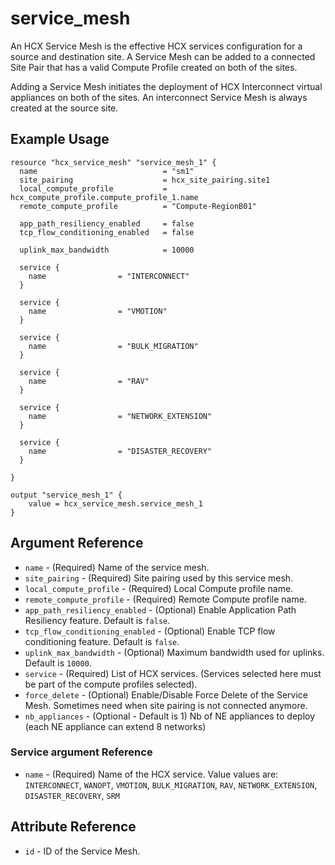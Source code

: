 # service_mesh

An HCX Service Mesh is the effective HCX services configuration for a source and destination site. A Service Mesh can be added to a connected Site Pair that has a valid Compute Profile created on both of the sites.

Adding a Service Mesh initiates the deployment of HCX Interconnect virtual appliances on both of the sites. An interconnect Service Mesh is always created at the source site.



## Example Usage

```hcl
resource "hcx_service_mesh" "service_mesh_1" {
  name                            = "sm1"
  site_pairing                    = hcx_site_pairing.site1
  local_compute_profile           = hcx_compute_profile.compute_profile_1.name
  remote_compute_profile          = "Compute-RegionB01"

  app_path_resiliency_enabled     = false
  tcp_flow_conditioning_enabled   = false

  uplink_max_bandwidth            = 10000

  service {
    name                = "INTERCONNECT"
  }

  service {
    name                = "VMOTION"
  }

  service {
    name                = "BULK_MIGRATION"
  }

  service {
    name                = "RAV"
  }

  service {
    name                = "NETWORK_EXTENSION"
  }

  service {
    name                = "DISASTER_RECOVERY"
  }

}

output "service_mesh_1" {
    value = hcx_service_mesh.service_mesh_1
}

```

## Argument Reference

* `name` - (Required) Name of the service mesh.
* `site_pairing` - (Required) Site pairing used by this service mesh.
* `local_compute_profile` - (Required) Local Compute profile name.
* `remote_compute_profile` - (Required) Remote Compute profile name.
* `app_path_resiliency_enabled` - (Optional) Enable Application Path Resiliency feature. Default is `false`.
* `tcp_flow_conditioning_enabled` - (Optional) Enable TCP flow conditioning feature. Default is `false`.
* `uplink_max_bandwidth` - (Optional) Maximum bandwidth used for uplinks. Default is `10000`.
* `service` - (Required) List of HCX services. (Services selected here must be part of the compute profiles selected).
* `force_delete` - (Optional) Enable/Disable Force Delete of the Service Mesh. Sometimes need when site pairing is not connected anymore.
* `nb_appliances` - (Optional - Default is 1) Nb of NE appliances to deploy (each NE appliance can extend 8 networks)

### Service argument Reference
* `name` - (Required) Name of the HCX service. Value values are: `INTERCONNECT`, `WANOPT`, `VMOTION`, `BULK_MIGRATION`, `RAV`, `NETWORK_EXTENSION`, `DISASTER_RECOVERY`, `SRM`

## Attribute Reference

* `id` - ID of the Service Mesh.

